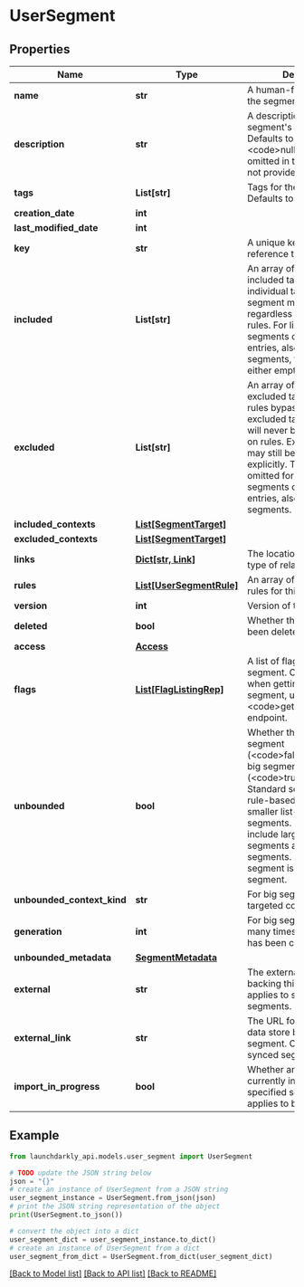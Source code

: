 # UserSegment


## Properties

Name | Type | Description | Notes
------------ | ------------- | ------------- | -------------
**name** | **str** | A human-friendly name for the segment. | 
**description** | **str** | A description of the segment&#39;s purpose. Defaults to &lt;code&gt;null&lt;/code&gt; and is omitted in the response if not provided. | [optional] 
**tags** | **List[str]** | Tags for the segment. Defaults to an empty array. | 
**creation_date** | **int** |  | 
**last_modified_date** | **int** |  | 
**key** | **str** | A unique key used to reference the segment | 
**included** | **List[str]** | An array of keys for included targets. Included individual targets are always segment members, regardless of segment rules. For list-based segments over 15,000 entries, also called big segments, this array is either empty or omitted. | [optional] 
**excluded** | **List[str]** | An array of keys for excluded targets. Segment rules bypass individual excluded targets, so they will never be included based on rules. Excluded targets may still be included explicitly. This value is omitted for list-based segments over 15,000 entries, also called big segments. | [optional] 
**included_contexts** | [**List[SegmentTarget]**](SegmentTarget.md) |  | [optional] 
**excluded_contexts** | [**List[SegmentTarget]**](SegmentTarget.md) |  | [optional] 
**links** | [**Dict[str, Link]**](Link.md) | The location and content type of related resources | 
**rules** | [**List[UserSegmentRule]**](UserSegmentRule.md) | An array of the targeting rules for this segment. | 
**version** | **int** | Version of the segment | 
**deleted** | **bool** | Whether the segment has been deleted | 
**access** | [**Access**](Access.md) |  | [optional] 
**flags** | [**List[FlagListingRep]**](FlagListingRep.md) | A list of flags targeting this segment. Only included when getting a single segment, using the &lt;code&gt;getSegment&lt;/code&gt; endpoint. | [optional] 
**unbounded** | **bool** | Whether this is a standard segment (&lt;code&gt;false&lt;/code&gt;) or a big segment (&lt;code&gt;true&lt;/code&gt;). Standard segments include rule-based segments and smaller list-based segments. Big segments include larger list-based segments and synced segments. If omitted, the segment is a standard segment. | [optional] 
**unbounded_context_kind** | **str** | For big segments, the targeted context kind. | [optional] 
**generation** | **int** | For big segments, how many times this segment has been created. | 
**unbounded_metadata** | [**SegmentMetadata**](SegmentMetadata.md) |  | [optional] 
**external** | **str** | The external data store backing this segment. Only applies to synced segments. | [optional] 
**external_link** | **str** | The URL for the external data store backing this segment. Only applies to synced segments. | [optional] 
**import_in_progress** | **bool** | Whether an import is currently in progress for the specified segment. Only applies to big segments. | [optional] 

## Example

```python
from launchdarkly_api.models.user_segment import UserSegment

# TODO update the JSON string below
json = "{}"
# create an instance of UserSegment from a JSON string
user_segment_instance = UserSegment.from_json(json)
# print the JSON string representation of the object
print(UserSegment.to_json())

# convert the object into a dict
user_segment_dict = user_segment_instance.to_dict()
# create an instance of UserSegment from a dict
user_segment_from_dict = UserSegment.from_dict(user_segment_dict)
```
[[Back to Model list]](../README.md#documentation-for-models) [[Back to API list]](../README.md#documentation-for-api-endpoints) [[Back to README]](../README.md)


